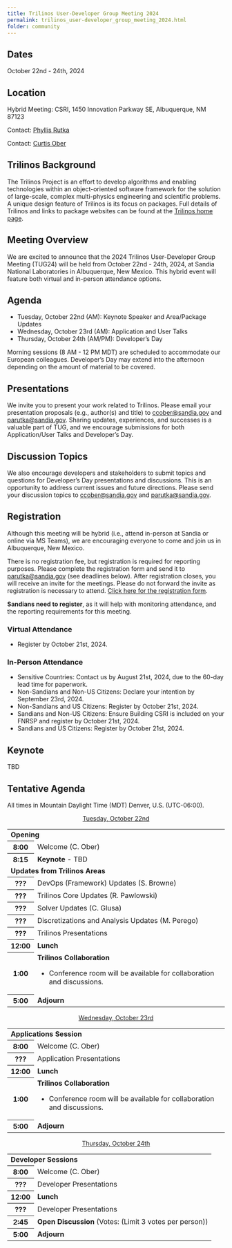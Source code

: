```yaml
---
title: Trilinos User-Developer Group Meeting 2024
permalink: trilinos_user-developer_group_meeting_2024.html
folder: community
---
```


## Dates

October 22nd - 24th, 2024

## Location

Hybrid Meeting: CSRI, 1450 Innovation Parkway SE, Albuquerque, NM 87123

Contact: [Phyllis Rutka](mailto:parutka@sandia.gov)

Contact: [Curtis Ober](mailto:ccober@sandia.gov)

## Trilinos Background

The Trilinos Project is an effort to develop algorithms and enabling
technologies within an object-oriented software framework for the
solution of large-scale, complex multi-physics engineering and
scientific problems.  A unique design feature of Trilinos is its
focus on packages.  Full details of Trilinos and links to package
websites can be found at the
[Trilinos home page](https://trilinos.github.io "Trilinos Home Page").

## Meeting Overview

We are excited to announce that the 2024 Trilinos User-Developer
Group Meeting (TUG24) will be held from October 22nd - 24th, 2024,
at Sandia National Laboratories in Albuquerque, New Mexico. This
hybrid event will feature both virtual and in-person attendance
options.

## Agenda

 * Tuesday, October 22nd (AM): Keynote Speaker and Area/Package Updates
 * Wednesday, October 23rd (AM): Application and User Talks
 * Thursday, October 24th (AM/PM): Developer’s Day

Morning sessions (8 AM - 12 PM MDT) are scheduled to accommodate
our European colleagues. Developer’s Day may extend into the afternoon
depending on the amount of material to be covered.

## Presentations

We invite you to present your work related to Trilinos. Please email
your presentation proposals (e.g., author(s) and title) to
ccober@sandia.gov and parutka@sandia.gov.  Sharing updates,
experiences, and successes is a valuable part of TUG, and we encourage
submissions for both Application/User Talks and Developer’s Day.

## Discussion Topics

We also encourage developers and stakeholders to submit topics and
questions for Developer’s Day presentations and discussions. This
is an opportunity to address current issues and future directions.
Please send your discussion topics to ccober@sandia.gov and
parutka@sandia.gov.

## Registration

Although this meeting will be hybrid (i.e., attend in-person at
Sandia or online via MS Teams), we are encouraging everyone to come
and join us in Albuquerque, New Mexico.

There is no registration fee, but registration is required for
reporting purposes. Please complete the registration form and send
it to parutka@sandia.gov (see deadlines below). After registration
closes, you will receive an invite for the meetings. Please do not
forward the invite as registration is necessary to attend. [Click
here for the registration form](pdfs/2024_TUG_registration.pdf).

<b>Sandians need to register</b>, as it will help with monitoring
attendance, and the reporting requirements for this meeting.


### Virtual Attendance

 * Register by October 21st, 2024. 

### In-Person Attendance

 * Sensitive Countries: Contact us by August 21st, 2024, due to 
   the 60-day lead time for paperwork.
 * Non-Sandians and Non-US Citizens: Declare your intention by 
   September 23rd, 2024.
 * Non-Sandians and US Citizens: Register by October 21st, 2024.
 * Sandians and Non-US Citizens: Ensure Building CSRI is included
   on your FNRSP and register by October 21st, 2024.
 * Sandians and US Citizens: Register by October 21st, 2024.

## Keynote

TBD


## Tentative Agenda
All times in Mountain Daylight Time (MDT) Denver, U.S. (UTC-06:00).


<p style="text-align: center;"><span style="text-decoration: underline;">Tuesday, October 22nd</span></p>

<table summary="Timetable">
<tbody>
<tr><td colspan=2> <b> Opening </b>                                                                     </td> </tr>
<tr><th><abbr>  8:00 </abbr></th>  <td> Welcome (C. Ober)                                               </td> </tr>
<tr><th><abbr>  8:15 </abbr></th>  <td> <b>Keynote</b> - TBD                                            </td> </tr>

<tr><td colspan=2> <b> Updates from Trilinos Areas </b>                                                 </td> </tr>

<tr><th><abbr> ??? </abbr></th>  <td> DevOps (Framework) Updates  (S. Browne)                           </td> </tr>
<tr><th><abbr> ??? </abbr></th>  <td> Trilinos Core Updates (R. Pawlowski)                              </td> </tr>
<tr><th><abbr> ??? </abbr></th>  <td> Solver Updates (C. Glusa)                                         </td> </tr>
<tr><th><abbr> ??? </abbr></th>  <td> Discretizations and Analysis Updates (M. Perego)                  </td> </tr>

<tr><th><abbr>   ??? </abbr></th>  <td> Trilinos Presentations                                          </td> </tr>

<tr><th><abbr> 12:00 </abbr></th>  <td> <b>Lunch</b>                                                    </td> </tr>
<tr><th><abbr>  1:00 </abbr></th>  <td> <b>Trilinos Collaboration</b> 
                                        <ul>
                                          <li> Conference room will be available for collaboration and discussions.
                                        </ul>                                                           </td> </tr>
<tr><th><abbr>  5:00 </abbr></th>  <td> <b>Adjourn</b>                                                  </td> </tr>
</tbody>
</table>


<p style="text-align: center;"><span style="text-decoration: underline;">Wednesday, October 23rd</span></p>

<table summary="Timetable">
<tbody>
<tr><td colspan=2> <b> Applications Session </b>                                                        </td> </tr>
<tr><th><abbr>  8:00 </abbr></th>  <td> Welcome (C. Ober)                                               </td> </tr>

<tr><th><abbr>   ??? </abbr></th>  <td> Application Presentations                                       </td> </tr>

<tr><th><abbr> 12:00 </abbr></th>  <td> <b> Lunch </b>                                                  </td> </tr>
<tr><th><abbr>  1:00 </abbr></th>  <td> <b>Trilinos Collaboration</b> 
                                        <ul>
                                          <li> Conference room will be available for collaboration and discussions.
                                        </ul>                                                           </td> </tr>

<tr><th><abbr>  5:00 </abbr></th>  <td> <b>Adjourn</b>                                                  </td> </tr>
</tbody>
</table>


<p style="text-align: center;"><span style="text-decoration: underline;">Thursday, October 24th</span></p>

<table summary="Timetable">
<tbody>
<tr><td colspan=2> <b> Developer Sessions </b>                                                          </td> </tr>
<tr><th><abbr>  8:00 </abbr></th>  <td> Welcome (C. Ober)                                               </td> </tr>

<tr><th><abbr>   ??? </abbr></th>  <td> Developer Presentations                                         </td> </tr>

<tr><th><abbr> 12:00 </abbr></th>  <td> <b> Lunch </b>                                                  </td> </tr>

<tr><th><abbr>   ??? </abbr></th>  <td> Developer Presentations                                         </td> </tr>

<tr><th><abbr>  2:45 </abbr></th>  <td> <b>Open Discussion</b> (Votes: (Limit 3 votes per person</i>))  </td> </tr>

<tr><th><abbr>  5:00 </abbr></th>  <td> <b>Adjourn</b>                                                  </td> </tr>
</tbody>
</table>
